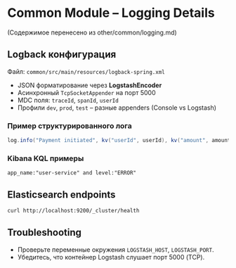 # Common Module – Logging Details

(Содержимое перенесено из other/common/logging.md)

## Logback конфигурация
Файл: `common/src/main/resources/logback-spring.xml`

- JSON форматирование через **LogstashEncoder**
- Асинхронный `TcpSocketAppender` на порт 5000
- MDC поля: `traceId`, `spanId`, `userId`
- Профили `dev`, `prod`, `test` – разные appenders (Console vs Logstash)

### Пример структурированного лога
```java
log.info("Payment initiated", kv("userId", userId), kv("amount", amount));
```

### Kibana KQL примеры
```kql
app_name:"user-service" and level:"ERROR"
```

## Elasticsearch endpoints
```bash
curl http://localhost:9200/_cluster/health
```

## Troubleshooting
- Проверьте переменные окружения `LOGSTASH_HOST`, `LOGSTASH_PORT`.
- Убедитесь, что контейнер Logstash слушает порт 5000 (TCP). 
